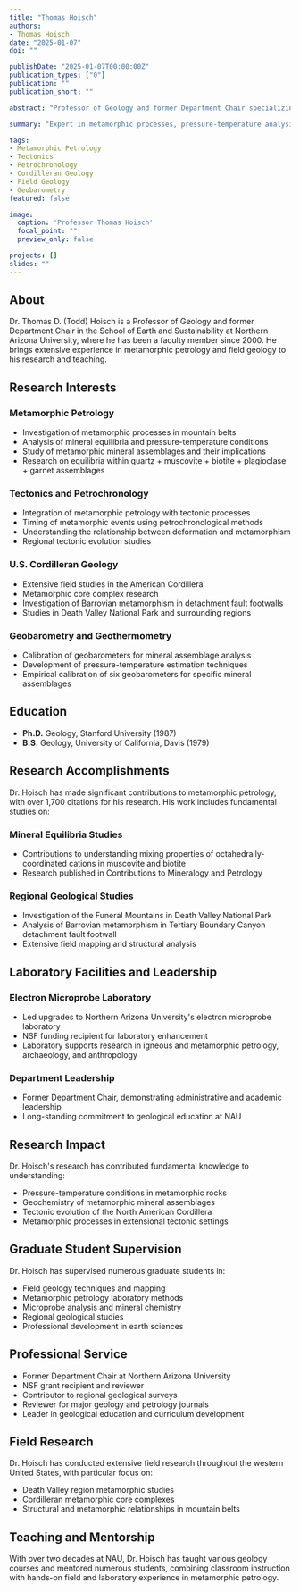 ```yaml
---
title: "Thomas Hoisch"
authors: 
- Thomas Hoisch
date: "2025-01-07"
doi: ""

publishDate: "2025-01-07T00:00:00Z"
publication_types: ["0"]
publication: ""
publication_short: ""

abstract: "Professor of Geology and former Department Chair specializing in metamorphic petrology, tectonics, and petrochronology."

summary: "Expert in metamorphic processes, pressure-temperature analysis, and U.S. Cordilleran geology with extensive field geology experience."

tags:
- Metamorphic Petrology
- Tectonics
- Petrochronology
- Cordilleran Geology
- Field Geology
- Geobarometry
featured: false

image:
  caption: 'Professor Thomas Hoisch'
  focal_point: ""
  preview_only: false

projects: []
slides: ""
---
```


## About

Dr. Thomas D. (Todd) Hoisch is a Professor of Geology and former Department Chair in the School of Earth and Sustainability at Northern Arizona University, where he has been a faculty member since 2000. He brings extensive experience in metamorphic petrology and field geology to his research and teaching.

## Research Interests

### Metamorphic Petrology
- Investigation of metamorphic processes in mountain belts
- Analysis of mineral equilibria and pressure-temperature conditions
- Study of metamorphic mineral assemblages and their implications
- Research on equilibria within quartz + muscovite + biotite + plagioclase + garnet assemblages

### Tectonics and Petrochronology
- Integration of metamorphic petrology with tectonic processes
- Timing of metamorphic events using petrochronological methods
- Understanding the relationship between deformation and metamorphism
- Regional tectonic evolution studies

### U.S. Cordilleran Geology
- Extensive field studies in the American Cordillera
- Metamorphic core complex research
- Investigation of Barrovian metamorphism in detachment fault footwalls
- Studies in Death Valley National Park and surrounding regions

### Geobarometry and Geothermometry
- Calibration of geobarometers for mineral assemblage analysis
- Development of pressure-temperature estimation techniques
- Empirical calibration of six geobarometers for specific mineral assemblages

## Education

- **Ph.D.** Geology, Stanford University (1987)
- **B.S.** Geology, University of California, Davis (1979)

## Research Accomplishments

Dr. Hoisch has made significant contributions to metamorphic petrology, with over 1,700 citations for his research. His work includes fundamental studies on:

### Mineral Equilibria Studies
- Contributions to understanding mixing properties of octahedrally-coordinated cations in muscovite and biotite
- Research published in Contributions to Mineralogy and Petrology

### Regional Geological Studies
- Investigation of the Funeral Mountains in Death Valley National Park
- Analysis of Barrovian metamorphism in Tertiary Boundary Canyon detachment fault footwall
- Extensive field mapping and structural analysis

## Laboratory Facilities and Leadership

### Electron Microprobe Laboratory
- Led upgrades to Northern Arizona University's electron microprobe laboratory
- NSF funding recipient for laboratory enhancement
- Laboratory supports research in igneous and metamorphic petrology, archaeology, and anthropology

### Department Leadership
- Former Department Chair, demonstrating administrative and academic leadership
- Long-standing commitment to geological education at NAU

## Research Impact

Dr. Hoisch's research has contributed fundamental knowledge to understanding:
- Pressure-temperature conditions in metamorphic rocks
- Geochemistry of metamorphic mineral assemblages
- Tectonic evolution of the North American Cordillera
- Metamorphic processes in extensional tectonic settings

## Graduate Student Supervision

Dr. Hoisch has supervised numerous graduate students in:
- Field geology techniques and mapping
- Metamorphic petrology laboratory methods
- Microprobe analysis and mineral chemistry
- Regional geological studies
- Professional development in earth sciences

## Professional Service

- Former Department Chair at Northern Arizona University
- NSF grant recipient and reviewer
- Contributor to regional geological surveys
- Reviewer for major geology and petrology journals
- Leader in geological education and curriculum development

## Field Research

Dr. Hoisch has conducted extensive field research throughout the western United States, with particular focus on:
- Death Valley region metamorphic studies
- Cordilleran metamorphic core complexes
- Structural and metamorphic relationships in mountain belts

## Teaching and Mentorship

With over two decades at NAU, Dr. Hoisch has taught various geology courses and mentored numerous students, combining classroom instruction with hands-on field and laboratory experience in metamorphic petrology.